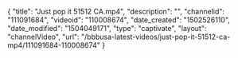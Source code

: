 {
    "title": "Just pop it 51512 CA.mp4",
    "description": "",
    "channelid": "111091684",
    "videoid": "110008674",
    "date_created": "1502526110",
    "date_modified": "1504049171",
    "type": "captivate",
    "layout": "channelVideo",
    "url": "\/bbbusa-latest-videos\/just-pop-it-51512-ca-mp4\/111091684-110008674"
}
